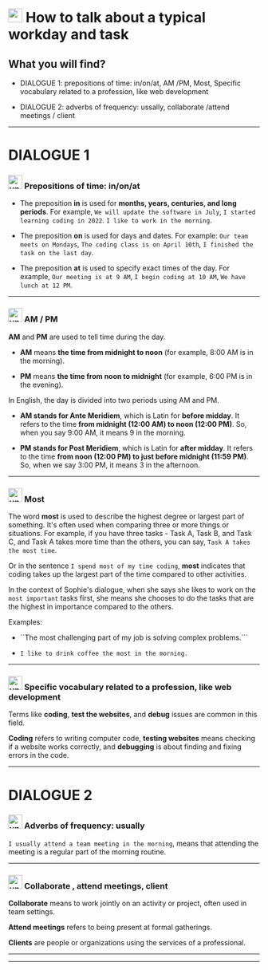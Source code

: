 #  <img width="28" height="28" src="https://img.icons8.com/emoji/28/united-kingdom-emoji.png" alt="united-kingdom-emoji"/> How to talk about a typical workday and task


## What you will find?

- DIALOGUE 1: prepositions of time: in/on/at, AM /PM, Most, Specific vocabulary related to a profession, like web development

- DIALOGUE 2: adverbs of frequency: ussally, collaborate /attend meetings / client

---

# DIALOGUE 1

### <img width="28" height="28" src="https://img.icons8.com/emoji/28/united-kingdom-emoji.png" alt="united-kingdom-emoji"/> Prepositions of time: in/on/at

- The preposition **in** is used for **months, years, centuries, and long periods**. For example, ``We will update the software in July``, ``I started learning coding in 2022``. ``I like to work in the morning``.

- The preposition **on** is used for days and dates. For example: ``Our team meets on Mondays``, ``The coding class is on April 10th``, ``I finished the task on the last day``.

- The preposition **at** is used to specify exact times of the day. For example, ``Our meeting is at 9 AM``, ``I begin coding at 10 AM``, ``We have lunch at 12 PM``.

---

### <img width="28" height="28" src="https://img.icons8.com/emoji/28/united-kingdom-emoji.png" alt="united-kingdom-emoji"/> AM / PM

**AM** and **PM** are used to tell time during the day. 

- **AM** means **the time from midnight to noon** (for example, 8:00 AM is in the morning). 

- **PM** means **the time from noon to midnight** (for example, 6:00 PM is in the evening).

In English, the day is divided into two periods using AM and PM. 

- **AM stands for Ante Meridiem**, which is Latin for **before midday**. It refers to the time **from midnight (12:00 AM) to noon (12:00 PM)**. So, when you say 9:00 AM, it means 9 in the morning.

- **PM stands for Post Meridiem**, which is Latin for **after midday**. It refers to the time **from noon (12:00 PM) to just before midnight (11:59 PM)**. So, when we say 3:00 PM, it means 3 in the afternoon.

---

### <img width="28" height="28" src="https://img.icons8.com/emoji/28/united-kingdom-emoji.png" alt="united-kingdom-emoji"/> Most

The word **most** is used to describe the highest degree or largest part of something. It's often used when comparing three or more things or situations. For example, if you have three tasks - Task A, Task B, and Task C, and Task A takes more time than the others, you can say, ``Task A takes the most time``.

Or in the sentence ``I spend most of my time coding``, **most** indicates that coding takes up the largest part of the time compared to other activities.

In the context of Sophie's dialogue, when she says she likes to work on the ``most important`` tasks first, she means she chooses to do the tasks that are the highest in importance compared to the others.

Examples:

- ``The most challenging part of my job is solving complex problems.```

- ``I like to drink coffee the most in the morning.``

---

### <img width="28" height="28" src="https://img.icons8.com/emoji/28/united-kingdom-emoji.png" alt="united-kingdom-emoji"/> Specific vocabulary related to a profession, like web development

Terms like **coding**, **test the websites**, and **debug** issues are common in this field.

**Coding** refers to writing computer code, **testing websites** means checking if a website works correctly, and **debugging** is about finding and fixing errors in the code.

---

# DIALOGUE 2

### <img width="28" height="28" src="https://img.icons8.com/emoji/28/united-kingdom-emoji.png" alt="united-kingdom-emoji"/> Adverbs of frequency: usually

``I usually attend a team meeting in the morning``, means that attending the meeting is a regular part of the morning routine.

---

### <img width="28" height="28" src="https://img.icons8.com/emoji/28/united-kingdom-emoji.png" alt="united-kingdom-emoji"/> Collaborate , attend meetings, client

**Collaborate** means to work jointly on an activity or project, often used in team settings.

**Attend meetings** refers to being present at formal gatherings.

**Clients** are people or organizations using the services of a professional.

---


---
